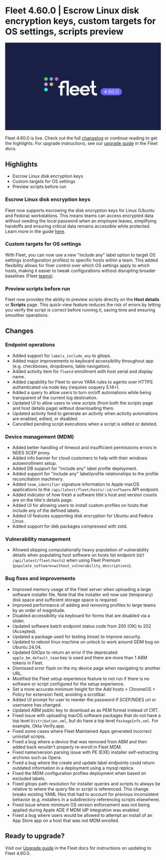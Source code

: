 # Fleet 4.60.0 | Escrow Linux disk encryption keys, custom targets for OS settings, scripts preview

![Fleet 4.60.0](../website/assets/images/articles/fleet-4.60.0-1600x900@2x.png)

Fleet 4.60.0 is live. Check out the full [changelog](https://github.com/fleetdm/fleet/releases/tag/fleet-v4.60.0) or continue reading to get the highlights.
For upgrade instructions, see our [upgrade guide](https://fleetdm.com/docs/deploying/upgrading-fleet) in the Fleet docs.

## Highlights
- Escrow Linux disk encryption keys
- Custom targets for OS settings
- Preview scripts before run

### Escrow Linux disk encryption keys

Fleet now supports escrowing the disk encryption keys for Linux (Ubuntu and Fedora) workstations. This means teams can access encrypted data without needing the local password when an employee leaves, simplifying handoffs and ensuring critical data remains accessible while protected. Learn more in the guide [here](https://fleetdm.com/guides/enforce-disk-encryption).

### Custom targets for OS settings

With Fleet, you can now use a new "include any" label option to target OS settings (configuration profiles) to specific hosts within a team. This added flexibility allows for finer control over which OS settings apply to which hosts, making it easier to tweak configurations without disrupting broader baselines (Fleet [teams](https://fleetdm.com/guides/teams)).

### Preview scripts before run

Fleet now provides the ability to preview scripts directly on the **Host details** or **Scripts** page. This quick-view feature reduces the risk of errors by letting you verify the script is correct before running it, saving time and ensuring smoother operations.

## Changes

### Endpoint operations
- Added support for `labels_include_any` to gitops.
- Added major improvements to keyboard accessibility throughout app (e.g. checkboxes, dropdowns, table navigation).
- Added activity item for `fleetd` enrollment with host serial and display name.
- Added capability for Fleet to serve YARA rules to agents over HTTPS authenticated via node key (requires osquery 5.14+).
- Added a query to allow users to turn on/off automations while being transparent of the current log destination.
- Updated UI to allow users to view scripts (from both the scripts page and host details page) without downloading them.
- Updated activity feed to generate an activity when activity automations are enabled, edited, or disabled.
- Cancelled pending script executions when a script is edited or deleted.

### Device management (MDM)
- Added better handling of timeout and insufficient permissions errors in NDES SCEP proxy.
- Added info banner for cloud customers to help with their windows autoenrollment setup.
- Added DB support for "include any" label profile deployment.
- Added support for "include any" label/profile relationships to the profile reconciliation machinery.
- Added `team_identifier` signature information to Apple macOS applications to the `/api/latest/fleet/hosts/:id/software` API endpoint.
- Added indicator of how fresh a software title's host and version counts are on the title's details page.
- Added UI for allowing users to install custom profiles on hosts that include any of the defined labels.
- Added UI features supporting disk encryption for Ubuntu and Fedora Linux.
- Added support for deb packages compressed with zstd.

### Vulnerability management
- Allowed skipping computationally heavy population of vulnerability details when populating host software on hosts list endpoint (`GET /api/latest/fleet/hosts`) when using Fleet Premium (`populate_software=without_vulnerability_descriptions`).

### Bug fixes and improvements
- Improved memory usage of the Fleet server when uploading a large software installer file. Note that the installer will now use (temporary) disk space and sufficient storage space is required.
- Improved performance of adding and removing profiles to large teams by an order of magnitude.
- Disabled accessibility via keyboard for forms that are disabled via a slider.
- Updated software batch endpoint status code from 200 (OK) to 202 (Accepted).
- Updated a package used for testing (msw) to improve security.
- Updated to reboot linux machine on unlock to work around GDM bug on Ubuntu 24.04.
- Updated GitOps to return an error if the deprecated `apple_bm_default_team` key is used and there are more than 1 ABM tokens in Fleet.
- Dismissed error flash on the my device page when navigating to another URL.
- Modified the Fleet setup experience feature to not run if there is no software or script configured for the setup experience.
- Set a more accurate minimum height for the Add hosts > ChromeOS > Policy for extension field, avoiding a scrollbar.
- Added UI prompt for user to reenter the password if SCEP/NDES url or username has changed.
- Updated ABM public key to download as as PEM format instead of CRT.
- Fixed issue with uploading macOS software packages that do not have a top level `Distribution.xml`, but do have a top level `PackageInfo.xml`. For example, Okta Verify.app.
- Fixed some cases where Fleet Maintained Apps generated incorrect uninstall scripts.
- Fixed a bug where a device that was removed from ABM and then added back wouldn't properly re-enroll in Fleet MDM.
- Fixed name/version parsing issue with PE (EXE) installer self-extracting archives such as Opera.
- Fixed a bug where the create and update label endpoints could return outdated information in a deployment using a mysql replica.
- Fixed the MDM configuration profiles deployment when based on excluded labels.
- Fixed gitops path resolution for installer queries and scripts to always be relative to where the query file or script is referenced. This change breaks existing YAML files that had to account for previous inconsistent behavior (e.g. installers in a subdirectory referencing scripts elsewhere).
- Fixed issue where minimum OS version enforcement was not being applied during Apple ADE if MDM IdP integration was enabled.
- Fixed a bug where users would be allowed to attempt an install of an App Store app on a host that was not MDM enrolled.

## Ready to upgrade?

Visit our [Upgrade guide](https://fleetdm.com/docs/deploying/upgrading-fleet) in the Fleet docs for instructions on updating to Fleet 4.60.0.

<meta name="category" value="releases">
<meta name="authorFullName" value="Noah Talerman">
<meta name="authorGitHubUsername" value="noahtalerman">
<meta name="publishedOn" value="2024-11-26">
<meta name="articleTitle" value="Fleet 4.60.0 | Escrow Linux disk encryption keys, custom targets for OS settings, scripts preview">
<meta name="articleImageUrl" value="../website/assets/images/articles/fleet-4.60.0-1600x900@2x.png">